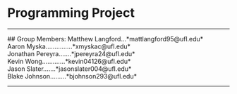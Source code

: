 # Programming Project
<hr>
## Group Members:
Matthew Langford...*mattlangford95@ufl.edu* <br>
Aaron Myska...............*xmyskac@ufl.edu* <br>
Jonathan Pereyra.......*jpereyra24@ufl.edu* <br>
Kevin Wong.............*kevin04126@ufl.edu* <br>
Jason Slater.......*jasonslater004@ufl.edu* <br>
Blake Johnson.........*bjohnson293@ufl.edu* <br>
<hr>
